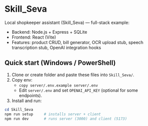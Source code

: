 # Skill_Seva

Local shopkeeper assistant (Skill_Seva) — full-stack example:
- Backend: Node.js + Express + SQLite
- Frontend: React (Vite)
- Features: product CRUD, bill generator, OCR upload stub, speech transcription stub, OpenAI integration hooks

## Quick start (Windows / PowerShell)

1. Clone or create folder and paste these files into `Skill_Seva/`.
2. Copy env:
   - `copy server/.env.example server/.env`
   - Edit `server/.env` and set `OPENAI_API_KEY` (optional for some endpoints).
3. Install and run:
```powershell
cd Skill_Seva
npm run setup     # installs server + client
npm run dev       # runs server (3000) and client (5173)
